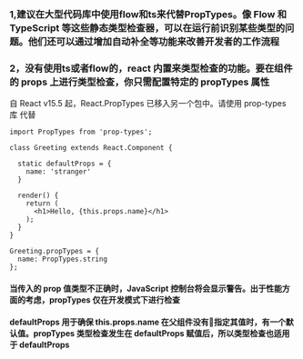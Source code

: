 <!--
 * @Description: 静态类型检查
 * @Author: xiao.zhang
 * @Date: 2020-09-07 15:18:00
 * @LastEditors: xiao.zhang
 * @LastEditTime: 2020-09-07 15:39:07
-->
### 1,建议在大型代码库中使用flow和ts来代替PropTypes。像 Flow 和 TypeScript 等这些静态类型检查器，可以在运行前识别某些类型的问题。他们还可以通过增加自动补全等功能来改善开发者的工作流程

### 2，没有使用ts或者flow的，react 内置来类型检查的功能。要在组件的 props 上进行类型检查，你只需配置特定的 propTypes 属性

自 React v15.5 起，React.PropTypes 已移入另一个包中。请使用 prop-types 库 代替
```
import PropTypes from 'prop-types';

class Greeting extends React.Component {
  
  static defaultProps = {
    name: 'stranger'
  }

  render() {
    return (
      <h1>Hello, {this.props.name}</h1>
    );
  }
}

Greeting.propTypes = {
  name: PropTypes.string
};
```
#### 当传入的 prop 值类型不正确时，JavaScript 控制台将会显示警告。出于性能方面的考虑，propTypes 仅在开发模式下进行检查

#### defaultProps 用于确保 this.props.name 在父组件没有指定其值时，有一个默认值。propTypes 类型检查发生在 defaultProps 赋值后，所以类型检查也适用于 defaultProps